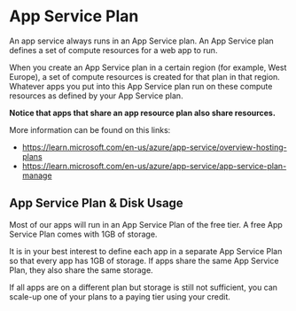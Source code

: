 # App Service Plan

An app service always runs in an App Service plan. An App Service plan defines a set of compute resources for a web app to run.

When you create an App Service plan in a certain region (for example, West Europe), a set of compute resources is created for that plan in that region. Whatever apps you put into this App Service plan run on these compute resources as defined by your App Service plan.

**Notice that apps that share an app resource plan also share resources.**

More information can be found on this links:

* https://learn.microsoft.com/en-us/azure/app-service/overview-hosting-plans
* https://learn.microsoft.com/en-us/azure/app-service/app-service-plan-manage

## App Service Plan & Disk Usage

Most of our apps will run in an App Service Plan of the free tier. A free App Service Plan comes with 1GB of storage.

It is in your best interest to define each app in a separate App Service Plan so that every app has 1GB of storage. If apps share the same App Service Plan, they also share the same storage.

If all apps are on a different plan but storage is still not sufficient, you can scale-up one of your plans to a paying tier using your credit.

